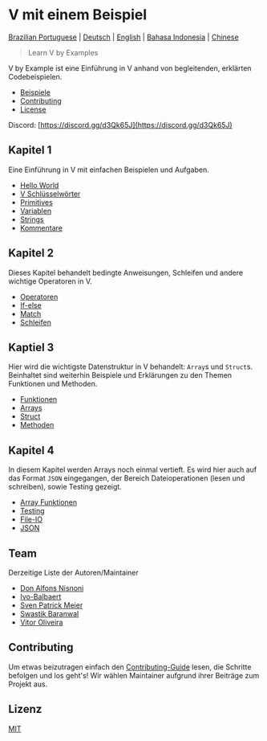 # V mit einem Beispiel

[Brazilian Portuguese](/pt-br/README.md) | [Deutsch](README.md) | [English](/en/README.md) | [Bahasa Indonesia](/id/README.md) | [Chinese](/cn/README.md)

> Learn V by Examples

V by Example ist eine Einführung in V anhand von begleitenden, erklärten Codebeispielen.

* [Beispiele](examples/README.md)
* [Contributing](#contributing)
* [License](#license)

Discord: [https://discord.gg/d3Qk65J](https://discord.gg/d3Qk65J)

## Kapitel 1

Eine Einführung in V mit einfachen Beispielen und Aufgaben.

* [Hello World](examples/section_1/hello_world.md)
* [V Schlüsselwörter](examples/section_1/keywords.md)
* [Primitives](examples/section_1/primitives.md)
* [Variablen](examples/section_1/variables.md)
* [Strings](examples/section_1/strings.md)
* [Kommentare](examples/section_1/comment.md)

## Kapitel 2

Dieses Kapitel behandelt bedingte Anweisungen, Schleifen und andere wichtige Operatoren in V.

* [Operatoren](examples/section_2/operator.md)
* [If-else](examples/section_2/if-else.md)
* [Match](examples/section_2/match.md)
* [Schleifen](examples/section_2/loops.md)

## Kaptiel 3

Hier wird die wichtigste Datenstruktur in V behandelt: `Array`s und `Struct`s. Beinhaltet sind weiterhin Beispiele und Erklärungen zu den Themen Funktionen und Methoden.

* [Funktionen](examples/section_3/functions.md)
* [Arrays](examples/section_3/arrays.md)
* [Struct](examples/section_3/struct.md)
* [Methoden](examples/section_3/methods.md)

## Kapitel 4

In diesem Kapitel werden Arrays noch einmal vertieft. Es wird hier auch auf das Format `JSON` eingegangen, der Bereich Dateioperationen \(lesen und schreiben\), sowie Testing gezeigt.

* [Array Funktionen](examples/section_4/array-functions.md)
* [Testing](examples/section_4/testing.md)
* [File-IO](examples/section_4/files.md)
* [JSON](examples/section_4/json.md)

## Team

Derzeitige Liste der Autoren/Maintainer

* [Don Alfons Nisnoni](https://github.com/dhonx)
* [Ivo-Balbaert](https://github.com/ibalbaert)
* [Sven Patrick Meier](https://github.com/SuicideS3ason)
* [Swastik Baranwal](https://github.com/Delta456)
* [Vitor Oliveira](https://github.com/vbrazo)

## Contributing

Um etwas beizutragen einfach den [Contributing-Guide](CONTRIBUTING.md) lesen, die Schritte befolgen und los geht's! Wir wählen Maintainer aufgrund ihrer Beiträge zum Projekt aus.

## Lizenz

[MIT](/LICENSE)
